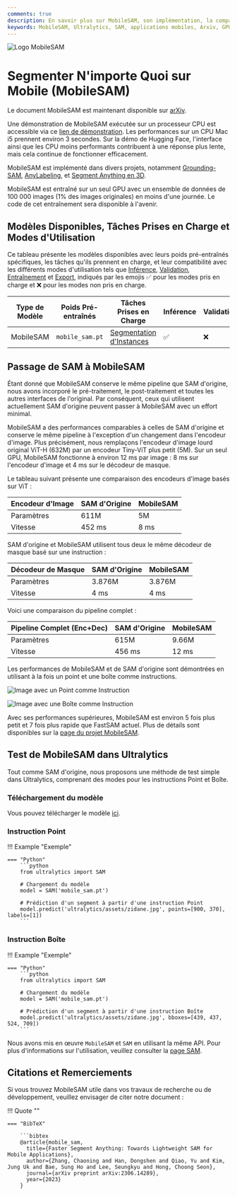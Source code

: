 ```yaml
---
comments: true
description: En savoir plus sur MobileSAM, son implémentation, la comparaison avec SAM d'origine, et comment le télécharger et le tester dans le cadre de l'environnement Ultralytics. Améliorez vos applications mobiles dès aujourd'hui.
keywords: MobileSAM, Ultralytics, SAM, applications mobiles, Arxiv, GPU, API, encodeur d'image, décodeur de masque, téléchargement de modèle, méthode de test
---
```


![Logo MobileSAM](https://github.com/ChaoningZhang/MobileSAM/blob/master/assets/logo2.png?raw=true)

# Segmenter N'importe Quoi sur Mobile (MobileSAM)

Le document MobileSAM est maintenant disponible sur [arXiv](https://arxiv.org/pdf/2306.14289.pdf).

Une démonstration de MobileSAM exécutée sur un processeur CPU est accessible via ce [lien de démonstration](https://huggingface.co/spaces/dhkim2810/MobileSAM). Les performances sur un CPU Mac i5 prennent environ 3 secondes. Sur la démo de Hugging Face, l'interface ainsi que les CPU moins performants contribuent à une réponse plus lente, mais cela continue de fonctionner efficacement.

MobileSAM est implémenté dans divers projets, notamment [Grounding-SAM](https://github.com/IDEA-Research/Grounded-Segment-Anything), [AnyLabeling](https://github.com/vietanhdev/anylabeling), et [Segment Anything en 3D](https://github.com/Jumpat/SegmentAnythingin3D).

MobileSAM est entraîné sur un seul GPU avec un ensemble de données de 100 000 images (1% des images originales) en moins d'une journée. Le code de cet entraînement sera disponible à l'avenir.

## Modèles Disponibles, Tâches Prises en Charge et Modes d'Utilisation

Ce tableau présente les modèles disponibles avec leurs poids pré-entraînés spécifiques, les tâches qu'ils prennent en charge, et leur compatibilité avec les différents modes d'utilisation tels que [Inférence](../modes/predict.md), [Validation](../modes/val.md), [Entraînement](../modes/train.md) et [Export](../modes/export.md), indiqués par les emojis ✅ pour les modes pris en charge et ❌ pour les modes non pris en charge.

| Type de Modèle | Poids Pré-entraînés | Tâches Prises en Charge                         | Inférence | Validation | Entraînement | Export |
|----------------|---------------------|-------------------------------------------------|-----------|------------|--------------|--------|
| MobileSAM      | `mobile_sam.pt`     | [Segmentation d'Instances](../tasks/segment.md) | ✅         | ❌          | ❌            | ✅      |

## Passage de SAM à MobileSAM

Étant donné que MobileSAM conserve le même pipeline que SAM d'origine, nous avons incorporé le pré-traitement, le post-traitement et toutes les autres interfaces de l'original. Par conséquent, ceux qui utilisent actuellement SAM d'origine peuvent passer à MobileSAM avec un effort minimal.

MobileSAM a des performances comparables à celles de SAM d'origine et conserve le même pipeline à l'exception d'un changement dans l'encodeur d'image. Plus précisément, nous remplaçons l'encodeur d'image lourd original ViT-H (632M) par un encodeur Tiny-ViT plus petit (5M). Sur un seul GPU, MobileSAM fonctionne à environ 12 ms par image : 8 ms sur l'encodeur d'image et 4 ms sur le décodeur de masque.

Le tableau suivant présente une comparaison des encodeurs d'image basés sur ViT :

| Encodeur d'Image | SAM d'Origine | MobileSAM |
|------------------|---------------|-----------|
| Paramètres       | 611M          | 5M        |
| Vitesse          | 452 ms        | 8 ms      |

SAM d'origine et MobileSAM utilisent tous deux le même décodeur de masque basé sur une instruction :

| Décodeur de Masque | SAM d'Origine | MobileSAM |
|--------------------|---------------|-----------|
| Paramètres         | 3.876M        | 3.876M    |
| Vitesse            | 4 ms          | 4 ms      |

Voici une comparaison du pipeline complet :

| Pipeline Complet (Enc+Dec) | SAM d'Origine | MobileSAM |
|----------------------------|---------------|-----------|
| Paramètres                 | 615M          | 9.66M     |
| Vitesse                    | 456 ms        | 12 ms     |

Les performances de MobileSAM et de SAM d'origine sont démontrées en utilisant à la fois un point et une boîte comme instructions.

![Image avec un Point comme Instruction](https://raw.githubusercontent.com/ChaoningZhang/MobileSAM/master/assets/mask_box.jpg?raw=true)

![Image avec une Boîte comme Instruction](https://raw.githubusercontent.com/ChaoningZhang/MobileSAM/master/assets/mask_box.jpg?raw=true)

Avec ses performances supérieures, MobileSAM est environ 5 fois plus petit et 7 fois plus rapide que FastSAM actuel. Plus de détails sont disponibles sur la [page du projet MobileSAM](https://github.com/ChaoningZhang/MobileSAM).

## Test de MobileSAM dans Ultralytics

Tout comme SAM d'origine, nous proposons une méthode de test simple dans Ultralytics, comprenant des modes pour les instructions Point et Boîte.

### Téléchargement du modèle

Vous pouvez télécharger le modèle [ici](https://github.com/ChaoningZhang/MobileSAM/blob/master/weights/mobile_sam.pt).

### Instruction Point

!!! Example "Exemple"

    === "Python"
        ```python
        from ultralytics import SAM

        # Chargement du modèle
        model = SAM('mobile_sam.pt')

        # Prédiction d'un segment à partir d'une instruction Point
        model.predict('ultralytics/assets/zidane.jpg', points=[900, 370], labels=[1])
        ```

### Instruction Boîte

!!! Example "Exemple"

    === "Python"
        ```python
        from ultralytics import SAM

        # Chargement du modèle
        model = SAM('mobile_sam.pt')

        # Prédiction d'un segment à partir d'une instruction Boîte
        model.predict('ultralytics/assets/zidane.jpg', bboxes=[439, 437, 524, 709])
        ```

Nous avons mis en œuvre `MobileSAM` et `SAM` en utilisant la même API. Pour plus d'informations sur l'utilisation, veuillez consulter la [page SAM](sam.md).

## Citations et Remerciements

Si vous trouvez MobileSAM utile dans vos travaux de recherche ou de développement, veuillez envisager de citer notre document :

!!! Quote ""

    === "BibTeX"

        ```bibtex
        @article{mobile_sam,
          title={Faster Segment Anything: Towards Lightweight SAM for Mobile Applications},
          author={Zhang, Chaoning and Han, Dongshen and Qiao, Yu and Kim, Jung Uk and Bae, Sung Ho and Lee, Seungkyu and Hong, Choong Seon},
          journal={arXiv preprint arXiv:2306.14289},
          year={2023}
        }

